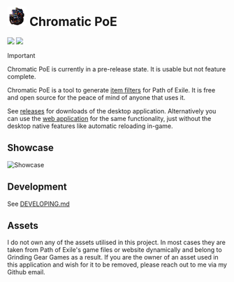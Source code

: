 # ![Chromatic PoE](./apps/backend/icons/Square44x44Logo.png) Chromatic PoE 

[![](https://img.shields.io/github/downloads/jchantrell/chromatic-poe/total?label=Downloads)](https://github.com/jchantrell/chromatic-poe/releases)
[![](https://user-images.githubusercontent.com/4292308/153364565-7a545d26-e617-4a33-a919-ff90d8feda3d.svg)](https://discord.gg/vYCrRq9aeU)

> [!IMPORTANT]
> Chromatic PoE is currently in a pre-release state. It is usable but not feature complete.

Chromatic PoE is a tool to generate [item filters](https://www.pathofexile.com/item-filter/about) for Path of Exile. It is free and open source for the peace of mind of anyone that uses it.

See [releases](https://github.com/jchantrell/chromatic-poe/releases) for downloads of the desktop application. Alternatively you can use the [web application](https://jchantrell.github.io/chromatic-poe/) for the same functionality, just without the desktop native features like automatic reloading in-game.

## Showcase

![Showcase](./showcase.gif)

## Development

See [DEVELOPING.md](./DEVELOPING.md)

## Assets
I do not own any of the assets utilised in this project. In most cases they are taken from Path of Exile's game files or website dynamically and belong to Grinding Gear Games as a result. If you are the owner of an asset used in this application and wish for it to be removed, please reach out to me via my Github email.
